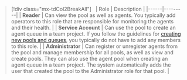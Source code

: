 

> [!div class="mx-tdCol2BreakAll"]  
> | Role | Description |
> |------|---------|
> | **Reader** | Can view the pool as well as agents. You typically add operators to this role that are responsible for monitoring the agents and their health.  |
> | **Service Account** | Can use the pool to create an agent queue in a team project. If you follow the guidelines for [creating new pools and queues](/vsts/build-release/concepts/agents/pools-queues), you typically do not have to add any members to this role. |
> | **Administrator** | Can register or unregister agents from the pool and manage membership for all pools, as well as view and create pools. They can also use the agent pool when creating an agent queue in a team project. The system automatically adds the user that created the pool to the Administrator role for that pool. |